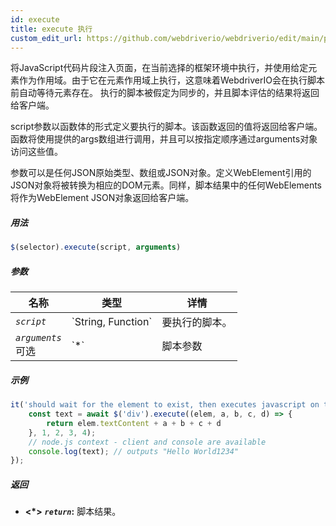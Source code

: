 ```yaml
---
id: execute
title: execute 执行
custom_edit_url: https://github.com/webdriverio/webdriverio/edit/main/packages/webdriverio/src/commands/element/execute.ts
---
```


将JavaScript代码片段注入页面，在当前选择的框架环境中执行，并使用给定元素作为作用域。由于它在元素作用域上执行，这意味着WebdriverIO会在执行脚本前自动等待元素存在。
执行的脚本被假定为同步的，并且脚本评估的结果将返回给客户端。

script参数以函数体的形式定义要执行的脚本。该函数返回的值将返回给客户端。函数将使用提供的args数组进行调用，并且可以按指定顺序通过arguments对象访问这些值。

参数可以是任何JSON原始类型、数组或JSON对象。定义WebElement引用的JSON对象将被转换为相应的DOM元素。同样，脚本结果中的任何WebElements将作为WebElement JSON对象返回给客户端。

##### 用法

```js
$(selector).execute(script, arguments)
```

##### 参数

<table>
  <thead>
    <tr>
      <th>名称</th><th>类型</th><th>详情</th>
    </tr>
  </thead>
  <tbody>
    <tr>
      <td><code><var>script</var></code></td>
      <td>`String, Function`</td>
      <td>要执行的脚本。</td>
    </tr>
    <tr>
      <td><code><var>arguments</var></code><br /><span className="label labelWarning">可选</span></td>
      <td>`*`</td>
      <td>脚本参数</td>
    </tr>
  </tbody>
</table>

##### 示例

```js title="execute.js"
it('should wait for the element to exist, then executes javascript on the page with the element as first argument', async () => {
    const text = await $('div').execute((elem, a, b, c, d) => {
        return elem.textContent + a + b + c + d
    }, 1, 2, 3, 4);
    // node.js context - client and console are available
    console.log(text); // outputs "Hello World1234"
});
```

##### 返回

- **&lt;*&gt;**
            **<code><var>return</var></code>:**              脚本结果。